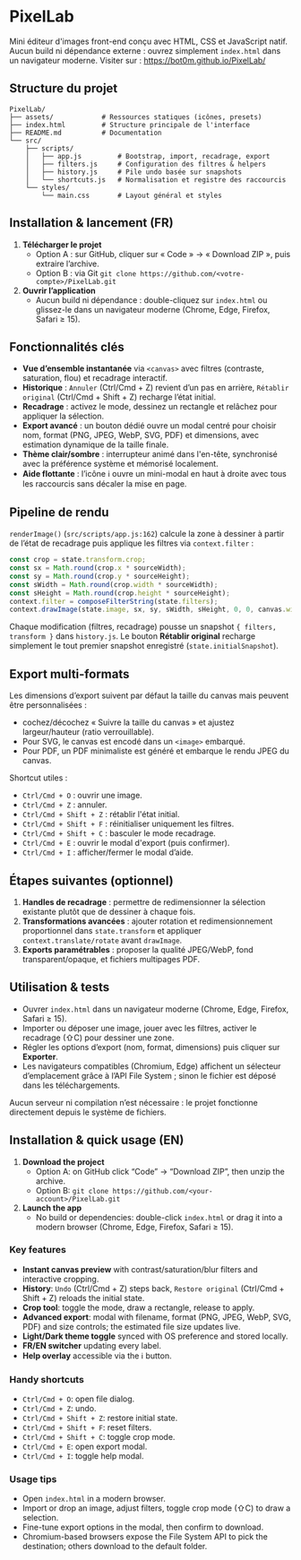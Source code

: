 # PixelLab

Mini éditeur d'images front-end conçu avec HTML, CSS et JavaScript natif. Aucun build ni dépendance externe : ouvrez simplement `index.html` dans un navigateur moderne.
Visiter sur : https://bot0m.github.io/PixelLab/

## Structure du projet

```
PixelLab/
├── assets/            # Ressources statiques (icônes, presets)
├── index.html         # Structure principale de l'interface
├── README.md          # Documentation
└── src/
    ├── scripts/
    │   ├── app.js         # Bootstrap, import, recadrage, export
    │   ├── filters.js     # Configuration des filtres & helpers
    │   ├── history.js     # Pile undo basée sur snapshots
    │   └── shortcuts.js   # Normalisation et registre des raccourcis
    └── styles/
        └── main.css       # Layout général et styles
```

## Installation & lancement (FR)

1. **Télécharger le projet**
   - Option A : sur GitHub, cliquer sur « Code » → « Download ZIP », puis extraire l’archive.
   - Option B : via Git `git clone https://github.com/<votre-compte>/PixelLab.git`
2. **Ouvrir l’application**
   - Aucun build ni dépendance : double-cliquez sur `index.html` ou glissez-le dans un navigateur moderne (Chrome, Edge, Firefox, Safari ≥ 15).

## Fonctionnalités clés

- **Vue d’ensemble instantanée** via `<canvas>` avec filtres (contraste, saturation, flou) et recadrage interactif.
- **Historique** : `Annuler` (Ctrl/Cmd + Z) revient d’un pas en arrière, `Rétablir original` (Ctrl/Cmd + Shift + Z) recharge l’état initial.
- **Recadrage** : activez le mode, dessinez un rectangle et relâchez pour appliquer la sélection.
- **Export avancé** : un bouton dédié ouvre un modal centré pour choisir nom, format (PNG, JPEG, WebP, SVG, PDF) et dimensions, avec estimation dynamique de la taille finale.
- **Thème clair/sombre** : interrupteur animé dans l'en-tête, synchronisé avec la préférence système et mémorisé localement.
- **Aide flottante** : l’icône ℹ️ ouvre un mini-modal en haut à droite avec tous les raccourcis sans décaler la mise en page.

## Pipeline de rendu

`renderImage()` (`src/scripts/app.js:162`) calcule la zone à dessiner à partir de l’état de recadrage puis applique les filtres via `context.filter` :

```js
const crop = state.transform.crop;
const sx = Math.round(crop.x * sourceWidth);
const sy = Math.round(crop.y * sourceHeight);
const sWidth = Math.round(crop.width * sourceWidth);
const sHeight = Math.round(crop.height * sourceHeight);
context.filter = composeFilterString(state.filters);
context.drawImage(state.image, sx, sy, sWidth, sHeight, 0, 0, canvas.width, canvas.height);
```

Chaque modification (filtres, recadrage) pousse un snapshot `{ filters, transform }` dans `history.js`. Le bouton **Rétablir original** recharge simplement le tout premier snapshot enregistré (`state.initialSnapshot`).

## Export multi-formats

Les dimensions d’export suivent par défaut la taille du canvas mais peuvent être personnalisées : 
- cochez/décochez « Suivre la taille du canvas » et ajustez largeur/hauteur (ratio verrouillable).
- Pour SVG, le canvas est encodé dans un `<image>` embarqué.
- Pour PDF, un PDF minimaliste est généré et embarque le rendu JPEG du canvas.

Shortcut utiles :

- `Ctrl/Cmd + O` : ouvrir une image.
- `Ctrl/Cmd + Z` : annuler.
- `Ctrl/Cmd + Shift + Z` : rétablir l'état initial.
- `Ctrl/Cmd + Shift + F` : réinitialiser uniquement les filtres.
- `Ctrl/Cmd + Shift + C` : basculer le mode recadrage.
- `Ctrl/Cmd + E` : ouvrir le modal d'export (puis confirmer).
- `Ctrl/Cmd + I` : afficher/fermer le modal d’aide.

## Étapes suivantes (optionnel)

1. **Handles de recadrage** : permettre de redimensionner la sélection existante plutôt que de dessiner à chaque fois.
2. **Transformations avancées** : ajouter rotation et redimensionnement proportionnel dans `state.transform` et appliquer `context.translate/rotate` avant `drawImage`.
3. **Exports paramétrables** : proposer la qualité JPEG/WebP, fond transparent/opaque, et fichiers multipages PDF.

## Utilisation & tests

- Ouvrer `index.html` dans un navigateur moderne (Chrome, Edge, Firefox, Safari ≥ 15).
- Importer ou déposer une image, jouer avec les filtres, activer le recadrage (⇧C) pour dessiner une zone.
- Régler les options d’export (nom, format, dimensions) puis cliquer sur **Exporter**.
- Les navigateurs compatibles (Chromium, Edge) affichent un sélecteur d’emplacement grâce à l’API File System ; sinon le fichier est déposé dans les téléchargements.

Aucun serveur ni compilation n’est nécessaire : le projet fonctionne directement depuis le système de fichiers.

## Installation & quick usage (EN)

1. **Download the project**
   - Option A: on GitHub click “Code” → “Download ZIP”, then unzip the archive.
   - Option B: `git clone https://github.com/<your-account>/PixelLab.git`
2. **Launch the app**
   - No build or dependencies: double-click `index.html` or drag it into a modern browser (Chrome, Edge, Firefox, Safari ≥ 15).

### Key features

- **Instant canvas preview** with contrast/saturation/blur filters and interactive cropping.
- **History**: `Undo` (Ctrl/Cmd + Z) steps back, `Restore original` (Ctrl/Cmd + Shift + Z) reloads the initial state.
- **Crop tool**: toggle the mode, draw a rectangle, release to apply.
- **Advanced export**: modal with filename, format (PNG, JPEG, WebP, SVG, PDF) and size controls; the estimated file size updates live.
- **Light/Dark theme toggle** synced with OS preference and stored locally.
- **FR/EN switcher** updating every label.
- **Help overlay** accessible via the ℹ️ button.

### Handy shortcuts

- `Ctrl/Cmd + O`: open file dialog.
- `Ctrl/Cmd + Z`: undo.
- `Ctrl/Cmd + Shift + Z`: restore initial state.
- `Ctrl/Cmd + Shift + F`: reset filters.
- `Ctrl/Cmd + Shift + C`: toggle crop mode.
- `Ctrl/Cmd + E`: open export modal.
- `Ctrl/Cmd + I`: toggle help modal.

### Usage tips

- Open `index.html` in a modern browser.
- Import or drop an image, adjust filters, toggle crop mode (⇧C) to draw a selection.
- Fine-tune export options in the modal, then confirm to download.
- Chromium-based browsers expose the File System API to pick the destination; others download to the default folder.
